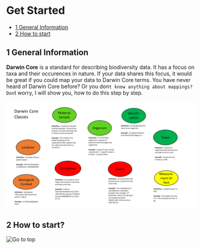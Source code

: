 # Get Started

<!-- TOC -->

- [1 General Information](#1-general-information)
- [2 How to start](#2-how-to-start)


<!-- /TOC -->

## 1 General Information

**Darwin Core** is a standard for describing biodiversity data. It has a focus on taxa and their occurences in nature. If your data shares this focus, it would be great if you could map your data to Darwin Core terms. You have never heard of Darwin Core before? Or you don`t know anything about mappings? Don`t worry, I will show you, how to do this step by step.

![Classes](https://github.com/fabrikschleichach/BEXIS2_Documents/blob/master/Manuals/Darwin%20Core/Images/Classes.png)



## 2 How to start?


![Go to top](#1-general-information)
   

